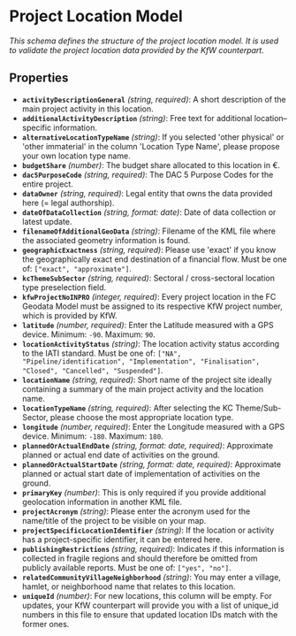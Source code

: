 # Project Location Model

*This schema defines the structure of the project location model. It is used to validate the project location data provided by the KfW counterpart.*

## Properties

- **`activityDescriptionGeneral`** *(string, required)*: A short description of the main project activity in this location.
- **`additionalActivityDescription`** *(string)*: Free text for additional location–specific information.
- **`alternativeLocationTypeName`** *(string)*: If you selected 'other physical' or 'other immaterial' in the column 'Location Type Name', please propose your own location type name.
- **`budgetShare`** *(number)*: The budget share allocated to this location in €.
- **`dac5PurposeCode`** *(string, required)*: The DAC 5 Purpose Codes for the entire project.
- **`dataOwner`** *(string, required)*: Legal entity that owns the data provided here (= legal authorship).
- **`dateOfDataCollection`** *(string, format: date)*: Date of data collection or latest update.
- **`filenameOfAdditionalGeoData`** *(string)*: Filename of the KML file where the associated geometry information is found.
- **`geographicExactness`** *(string, required)*: Please use 'exact' if you know the geographically exact end destination of a financial flow. Must be one of: `["exact", "approximate"]`.
- **`kcThemeSubSector`** *(string, required)*: Sectoral / cross-sectoral location type preselection field.
- **`kfwProjectNoINPRO`** *(integer, required)*: Every project location in the FC Geodata Model must be assigned to its respective KfW project number, which is provided by KfW.
- **`latitude`** *(number, required)*: Enter the Latitude measured with a GPS device. Minimum: `-90`. Maximum: `90`.
- **`locationActivityStatus`** *(string)*: The location activity status according to the IATI standard. Must be one of: `["NA", "Pipeline/identification", "Implementation", "Finalisation", "Closed", "Cancelled", "Suspended"]`.
- **`locationName`** *(string, required)*: Short name of the project site ideally containing a summary of the main project activity and the location name.
- **`locationTypeName`** *(string, required)*: After selecting the KC Theme/Sub-Sector, please choose the most appropriate location type.
- **`longitude`** *(number, required)*: Enter the Longitude measured with a GPS device. Minimum: `-180`. Maximum: `180`.
- **`plannedOrActualEndDate`** *(string, format: date, required)*: Approximate planned or actual end date of activities on the ground.
- **`plannedOrActualStartDate`** *(string, format: date, required)*: Approximate planned or actual start date of implementation of activities on the ground.
- **`primaryKey`** *(number)*: This is only required if you provide additional geolocation information in another KML file.
- **`projectAcronym`** *(string)*: Please enter the acronym used for the name/title of the project to be visible on your map.
- **`projectSpecificLocationIdentifier`** *(string)*: If the location or activity has a project-specific identifier, it can be entered here.
- **`publishingRestrictions`** *(string, required)*: Indicates if this information is collected in fragile regions and should therefore be omitted from publicly available reports. Must be one of: `["yes", "no"]`.
- **`relatedCommunityVillageNeighborhood`** *(string)*: You may enter a village, hamlet, or neighborhood name that relates to this location.
- **`uniqueId`** *(number)*: For new locations, this column will be empty. For updates, your KfW counterpart will provide you with a list of unique_id numbers in this file to ensure that updated location IDs match with the former ones.
